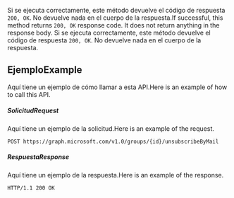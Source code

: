 <span data-ttu-id="48029-p103">Si se ejecuta correctamente, este método devuelve el código de respuesta `200, OK`. No devuelve nada en el cuerpo de la respuesta.</span><span class="sxs-lookup"><span data-stu-id="48029-p103">If successful, this method returns `200, OK` response code. It does not return anything in the response body.</span></span>
Si se ejecuta correctamente, este método devuelve el código de respuesta `200, OK`. No devuelve nada en el cuerpo de la respuesta.

## <span data-ttu-id="48029-117">Ejemplo</span><span class="sxs-lookup"><span data-stu-id="48029-117">Example</span></span>
<a id="example" class="xliff"></a>
<span data-ttu-id="48029-118">Aquí tiene un ejemplo de cómo llamar a esta API.</span><span class="sxs-lookup"><span data-stu-id="48029-118">Here is an example of how to call this API.</span></span>
##### <span data-ttu-id="48029-119">Solicitud</span><span class="sxs-lookup"><span data-stu-id="48029-119">Request</span></span>
<a id="request" class="xliff"></a>
<span data-ttu-id="48029-120">Aquí tiene un ejemplo de la solicitud.</span><span class="sxs-lookup"><span data-stu-id="48029-120">Here is an example of the request.</span></span>
<!-- {
  "blockType": "request",
  "name": "group_unsubscribebymail"
}-->
```http
POST https://graph.microsoft.com/v1.0/groups/{id}/unsubscribeByMail
```

##### <span data-ttu-id="48029-121">Respuesta</span><span class="sxs-lookup"><span data-stu-id="48029-121">Response</span></span>
<a id="response" class="xliff"></a>
<span data-ttu-id="48029-122">Aquí tiene un ejemplo de la respuesta.</span><span class="sxs-lookup"><span data-stu-id="48029-122">Here is an example of the response.</span></span> 
<!-- {
  "blockType": "response",
  "truncated": true
} -->
```http
HTTP/1.1 200 OK
```

<!-- uuid: 8fcb5dbc-d5aa-4681-8e31-b001d5168d79
2015-10-25 14:57:30 UTC -->
<!-- {
  "type": "#page.annotation",
  "description": "group: unsubscribeByMail",
  "keywords": "",
  "section": "documentation",
  "tocPath": ""
}-->

